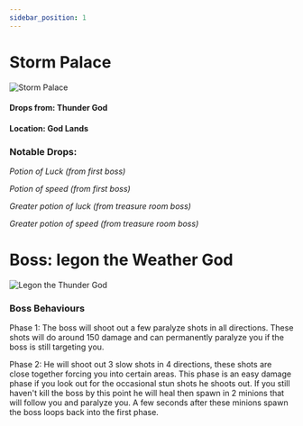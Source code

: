 ```yaml
---
sidebar_position: 1
---
```

# Storm Palace
![Storm Palace](https://cdn.discordapp.com/attachments/953134990428868629/990768826650079302/Layer_1_1.png)

#### Drops from: Thunder God
#### Location: God Lands
### Notable Drops:

<i>Potion of Luck (from first boss)</i>

<i>Potion of speed (from first boss)</i>

<i>Greater potion of luck (from treasure room boss)</i>

<i>Greater potion of speed (from treasure room boss)</i>



# Boss: Iegon the Weather God
![Legon the Thunder God](https://cdn.discordapp.com/attachments/953134990428868629/990767833711530034/Layer_1.png)


### Boss Behaviours
Phase 1: The boss will shoot out a few paralyze shots in all directions. These shots will do around 150 damage and can permanently paralyze you if the boss is still targeting you.

Phase 2: He will shoot out 3 slow shots in 4 directions, these shots are close together forcing you into certain areas. This phase is an easy damage phase if you look out for the occasional stun shots he shoots out.
If you still haven't kill the boss by this point he will heal then spawn in 2 minions that will follow you and paralyze you. A few seconds after these minions spawn the boss loops back into the first phase.

